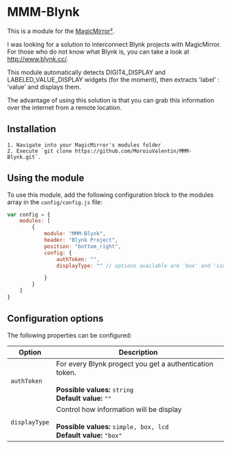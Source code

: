 # MMM-Blynk

This is a module for the [MagicMirror²](https://github.com/MichMich/MagicMirror/).

I was looking for a solution to interconnect Blynk projects with MagicMirror.
For those who do not know what Blynk is, you can take a look at http://www.blynk.cc/.

This module automatically detects DIGIT4_DISPLAY and LABELED_VALUE_DISPLAY
widgets (for the moment), then extracts 'label' : 'value' and displays them.

The advantage of using this solution is that you can grab this information over the internet
from a remote location.

## Installation
    1. Navigate into your MagicMirror's modules folder  
    2. Execute `git clone https://github.com/MoroiuValentin/MMM-Blynk.git`.


## Using the module

To use this module, add the following configuration block to the modules array in the `config/config.js` file:
```js
var config = {
    modules: [
		{
			module: "MMM-Blynk",
			header: "Blynk Project",
			position: "bottom_right",
			config: {
				authToken: "",
				displayType: "" // options available are 'box' and 'simple'.  

			}
		}
    ]
}
```

## Configuration options
The following properties can be configured:


<table width="100%">
	<!-- why, markdown... -->
	<thead>
		<tr>
			<th>Option</th>
			<th width="100%">Description</th>
		</tr>
	<thead>
	<tbody>
		<tr>
			<td><code>authToken</code></td>
			<td>For every Blynk progect you get a authentication token.<br>
				<br><b>Possible values:</b> <code>string</code>
				<br><b>Default value:</b> <code>""</code>
			</td>
		</tr>
		<tr>
			<td><code>displayType</code></td>
			<td>Control how information will be display<br>
				<br><b>Possible values:</b> <code>simple, box, lcd</code>
				<br><b>Default value:</b> <code>"box"</code>
			</td>
		</tr>
	</tbody>
</table>
